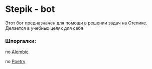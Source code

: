 # Stepik - bot
Этот бот предназначен для помощи в решении задач на Степике. Делается в учебных целях для себя


### Шпоргалки:
по [Alembic](alembic/README.md)

по [Poetry](docs/README.md)